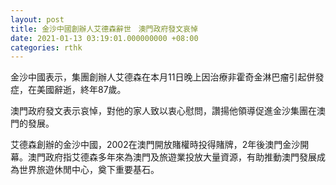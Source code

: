 ```yaml
---
layout: post
title: 金沙中國創辦人艾德森辭世　澳門政府發文哀悼
date: 2021-01-13 03:19:01.000000000 +08:00
categories: rthk
---
```


金沙中國表示，集團創辦人艾德森在本月11日晚上因治療非霍奇金淋巴瘤引起併發症，在美國辭逝，終年87歲。

澳門政府發文表示哀悼，對他的家人致以衷心慰問，讚揚他領導促進金沙集團在澳門的發展。

艾德森創辦的金沙中國，2002在澳門開放賭權時投得賭牌，2年後澳門金沙開幕。澳門政府指艾德森多年來為澳門及旅遊業投放大量資源，有助推動澳門發展成為世界旅遊休閒中心，奠下重要基石。
